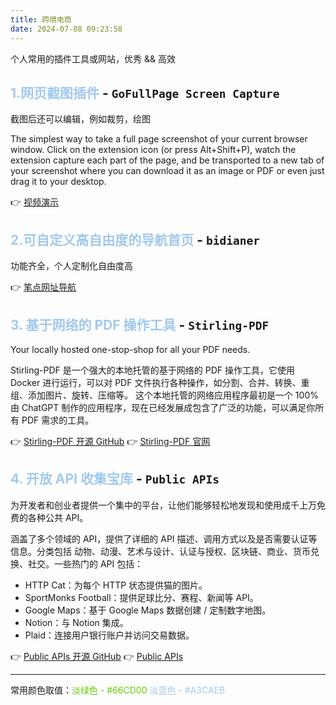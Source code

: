 ```yaml
---
title: 跨境电商
date: 2024-07-08 09:23:58
---
```


个人常用的插件工具或网站，优秀 && 高效

## <font color=#A3CAEB>1.网页截图插件</font> - `GoFullPage Screen Capture`

截图后还可以编辑，例如裁剪，绘图

The simplest way to take a full page screenshot of your current browser window. Click on the extension icon (or press Alt+Shift+P), watch the extension capture each part of the page, and be transported to a new tab of your screenshot where you can download it as an image or PDF or even just drag it to your desktop. 

👉 [视频演示](https://gofullpage.com/fpsc-sample-2.d2023152.mp4)

## <font color=#A3CAEB>2.可自定义高自由度的导航首页</font> - `bidianer`

功能齐全，个人定制化自由度高 

👉 [笔点网址导航](https://www.bidianer.com/)

## <font color=#A3CAEB>3. 基于网络的 PDF 操作工具</font> - `Stirling-PDF`

Your locally hosted one-stop-shop for all your PDF needs.

Stirling-PDF 是一个强大的本地托管的基于网络的 PDF 操作工具，它使用 Docker 进行运行，可以对 PDF 文件执行各种操作，如分割、合并、转换、重组、添加图片、旋转、压缩等。
这个本地托管的网络应用程序最初是一个 100% 由 ChatGPT 制作的应用程序，现在已经发展成包含了广泛的功能，可以满足你所有 PDF 需求的工具。

👉 [Stirling-PDF 开源 GitHub](https://github.com/Stirling-Tools/Stirling-PDF)
👉 [Stirling-PDF 官网](https://stirlingtools.com/)

## <font color=#A3CAEB>4. 开放 API 收集宝库</font> - `Public APIs`

为开发者和创业者提供一个集中的平台，让他们能够轻松地发现和使用成千上万免费的各种公共 API。

涵盖了多个领域的 API，提供了详细的 API 描述、调用方式以及是否需要认证等信息。分类包括 动物、动漫、艺术与设计、认证与授权、区块链、商业、货币兑换、社交。一些热门的 API 包括：

* HTTP Cat：为每个 HTTP 状态提供猫的图片。
* SportMonks Football：提供足球比分、赛程、新闻等 API。
* Google Maps：基于 Google Maps 数据创建 / 定制数字地图。
* Notion：与 Notion 集成。
* Plaid：连接用户银行账户并访问交易数据。

👉 [Public APIs 开源 GitHub](https://github.com/Stirling-Tools/Stirling-PDF)
👉 [Public APIs](https://mmbiz.qpic.cn/sz_mmbiz_png/ePw3ZeGRruwQGgiae3rhicVZtIRS2KpJibwy4J92OSqQ0icu9niaNUF9FR0ttSY54lxxyAe0tvW5pREElV4VayEGaTQ/640?wx_fmt=png&from=appmsg&tp=webp&wxfrom=5&wx_lazy=1&wx_co=1)

---

常用颜色取值：<font color=#66CD00>淡绿色 - #66CD00</font> <font color=#A3CAEB>淡蓝色 - #A3CAEB</font> 
